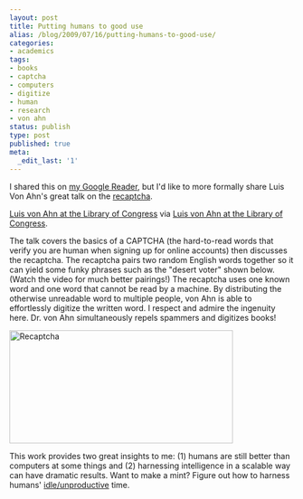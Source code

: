 ```yaml
---
layout: post
title: Putting humans to good use
alias: /blog/2009/07/16/putting-humans-to-good-use/
categories:
- academics
tags:
- books
- captcha
- computers
- digitize
- human
- research
- von ahn
status: publish
type: post
published: true
meta:
  _edit_last: '1'
---
```

I shared this on <a title="Seth Holloway's Shared Items" href="https://www.google.com/reader/shared/11451882993897049685" target="_blank">my Google Reader</a>, but I'd like to more formally share Luis Von Ahn's great talk on the <a title="reCAPTCHA" href="https://recaptcha.net/" target="_blank">recaptcha</a>.

[Luis von Ahn at the Library of Congress](https://www.youtube.com/watch?v=Aszl5avDtek) via [  Luis von Ahn at the Library of Congress](https://vonahn.blogspot.com/2009/06/speaking-at-library-of-congress.html).

The talk covers the basics of a CAPTCHA (the hard-to-read words that verify you are human when signing up for online accounts) then discusses the recaptcha. The recaptcha pairs two random English words together so it can yield some funky phrases such as the "desert voter" shown below. (Watch the video for much better pairings!) The recaptcha uses one known word and one word that cannot be read by a machine. By distributing the otherwise unreadable word to multiple people, von Ahn is able to effortlessly digitize the written word. I respect and admire the ingenuity here. Dr. von Ahn simultaneously repels spammers and digitizes books!

<img title="Recaptcha" src="https://www.roumazeilles.net/news/fr/wordpress/wp-content/uploads/recaptcha.jpg" alt="Recaptcha" width="395" height="200" />

This work provides two great insights to me: (1) humans are still better than computers at some things and (2) harnessing intelligence in a scalable way can have dramatic results. Want to make a mint? Figure out how to harness humans' <a title="People have played 64,000 years of Halo" href="https://www.bungie.net/News/content.aspx?type=topnews&amp;link=CGHV33KGD2R9D3W9V4QY7MF9Q" target="_blank">idle/unproductive</a> time.
